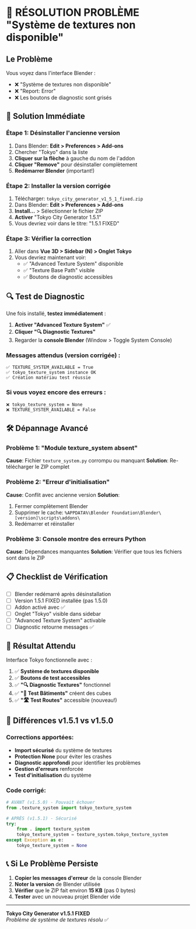 # 🚨 RÉSOLUTION PROBLÈME "Système de textures non disponible"

## Le Problème
Vous voyez dans l'interface Blender :
- ❌ "Système de textures non disponible"
- ❌ "Report: Error"
- ❌ Les boutons de diagnostic sont grisés

## 🔧 Solution Immédiate

### Étape 1: Désinstaller l'ancienne version
1. Dans Blender: **Edit > Preferences > Add-ons**
2. Chercher "Tokyo" dans la liste
3. **Cliquer sur la flèche** à gauche du nom de l'addon
4. **Cliquer "Remove"** pour désinstaller complètement
5. **Redémarrer Blender** (important!)

### Étape 2: Installer la version corrigée
1. Télécharger: `tokyo_city_generator_v1_5_1_fixed.zip`
2. Dans Blender: **Edit > Preferences > Add-ons**
3. **Install...** > Sélectionner le fichier ZIP
4. **Activer** "Tokyo City Generator 1.5.1"
5. Vous devriez voir dans le titre: "1.5.1 FIXED"

### Étape 3: Vérifier la correction
1. Aller dans **Vue 3D > Sidebar (N) > Onglet Tokyo**
2. Vous devriez maintenant voir:
   - ✅ "Advanced Texture System" disponible
   - ✅ "Texture Base Path" visible
   - ✅ Boutons de diagnostic accessibles

## 🔍 Test de Diagnostic

Une fois installé, **testez immédiatement** :
1. **Activer "Advanced Texture System"** ✅
2. **Cliquer "🔍 Diagnostic Textures"**
3. Regarder la **console Blender** (Window > Toggle System Console)

### Messages attendus (version corrigée) :
```
✅ TEXTURE_SYSTEM_AVAILABLE = True
✅ tokyo_texture_system instance OK  
✅ Création matériau test réussie
```

### Si vous voyez encore des erreurs :
```
❌ tokyo_texture_system = None
❌ TEXTURE_SYSTEM_AVAILABLE = False
```

## 🛠️ Dépannage Avancé

### Problème 1: "Module texture_system absent"
**Cause**: Fichier `texture_system.py` corrompu ou manquant
**Solution**: Re-télécharger le ZIP complet

### Problème 2: "Erreur d'initialisation"
**Cause**: Conflit avec ancienne version
**Solution**: 
1. Fermer complètement Blender
2. Supprimer le cache: `%APPDATA%\Blender Foundation\Blender\[version]\scripts\addons\`
3. Redémarrer et réinstaller

### Problème 3: Console montre des erreurs Python
**Cause**: Dépendances manquantes
**Solution**: Vérifier que tous les fichiers sont dans le ZIP

## 📋 Checklist de Vérification

- [ ] Blender redémarré après désinstallation
- [ ] Version 1.5.1 FIXED installée (pas 1.5.0)
- [ ] Addon activé avec ✅ 
- [ ] Onglet "Tokyo" visible dans sidebar
- [ ] "Advanced Texture System" activable
- [ ] Diagnostic retourne messages ✅

## 🎯 Résultat Attendu

Interface Tokyo fonctionnelle avec :
1. ✅ **Système de textures disponible**
2. ✅ **Boutons de test accessibles**
3. ✅ **"🔍 Diagnostic Textures"** fonctionnel
4. ✅ **"🧪 Test Bâtiments"** créent des cubes
5. ✅ **"🛣️ Test Routes"** accessible (nouveau!)

## 🔧 Différences v1.5.1 vs v1.5.0

### Corrections apportées:
- **Import sécurisé** du système de textures
- **Protection None** pour éviter les crashes
- **Diagnostic approfondi** pour identifier les problèmes
- **Gestion d'erreurs** renforcée
- **Test d'initialisation** du système

### Code corrigé:
```python
# AVANT (v1.5.0) - Pouvait échouer
from .texture_system import tokyo_texture_system

# APRÈS (v1.5.1) - Sécurisé
try:
    from . import texture_system
    tokyo_texture_system = texture_system.tokyo_texture_system
except Exception as e:
    tokyo_texture_system = None
```

## 📞 Si Le Problème Persiste

1. **Copier les messages d'erreur** de la console Blender
2. **Noter la version** de Blender utilisée
3. **Vérifier** que le ZIP fait environ **15 KB** (pas 0 bytes)
4. **Tester** avec un nouveau projet Blender vide

---

**Tokyo City Generator v1.5.1 FIXED**  
*Problème de système de textures résolu* ✅
